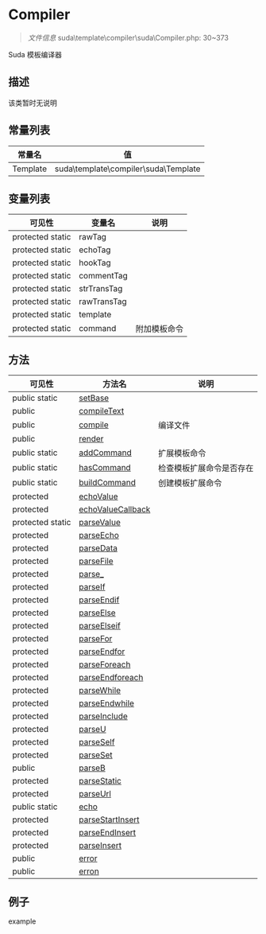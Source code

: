 #  Compiler 

> *文件信息* suda\template\compiler\suda\Compiler.php: 30~373

Suda 模板编译器

## 描述

该类暂时无说明


## 常量列表
| 常量名  |  值|
|--------|----|
|Template | suda\template\compiler\suda\Template | 





## 变量列表
| 可见性 |  变量名   | 说明 |
|--------|----|------|
| protected static  | rawTag | | 
| protected static  | echoTag | | 
| protected static  | hookTag | | 
| protected static  | commentTag | | 
| protected static  | strTransTag | | 
| protected static  | rawTransTag | | 
| protected static  | template | | 
| protected static  | command | 附加模板命令| 



## 方法


| 可见性 | 方法名 | 说明 |
|--------|-------|------|
| public static|[setBase](Compiler/setBase.md) |  |
| public |[compileText](Compiler/compileText.md) |  |
| public |[compile](Compiler/compile.md) | 编译文件 |
| public |[render](Compiler/render.md) |  |
| public static|[addCommand](Compiler/addCommand.md) | 扩展模板命令 |
| public static|[hasCommand](Compiler/hasCommand.md) | 检查模板扩展命令是否存在 |
| public static|[buildCommand](Compiler/buildCommand.md) | 创建模板扩展命令 |
| protected |[echoValue](Compiler/echoValue.md) |  |
| protected |[echoValueCallback](Compiler/echoValueCallback.md) |  |
| protected static|[parseValue](Compiler/parseValue.md) |  |
| protected |[parseEcho](Compiler/parseEcho.md) |  |
| protected |[parseData](Compiler/parseData.md) |  |
| protected |[parseFile](Compiler/parseFile.md) |  |
| protected |[parse_](Compiler/parse_.md) |  |
| protected |[parseIf](Compiler/parseIf.md) |  |
| protected |[parseEndif](Compiler/parseEndif.md) |  |
| protected |[parseElse](Compiler/parseElse.md) |  |
| protected |[parseElseif](Compiler/parseElseif.md) |  |
| protected |[parseFor](Compiler/parseFor.md) |  |
| protected |[parseEndfor](Compiler/parseEndfor.md) |  |
| protected |[parseForeach](Compiler/parseForeach.md) |  |
| protected |[parseEndforeach](Compiler/parseEndforeach.md) |  |
| protected |[parseWhile](Compiler/parseWhile.md) |  |
| protected |[parseEndwhile](Compiler/parseEndwhile.md) |  |
| protected |[parseInclude](Compiler/parseInclude.md) |  |
| protected |[parseU](Compiler/parseU.md) |  |
| protected |[parseSelf](Compiler/parseSelf.md) |  |
| protected |[parseSet](Compiler/parseSet.md) |  |
| public |[parseB](Compiler/parseB.md) |  |
| protected |[parseStatic](Compiler/parseStatic.md) |  |
| protected |[parseUrl](Compiler/parseUrl.md) |  |
| public static|[echo](Compiler/echo.md) |  |
| protected |[parseStartInsert](Compiler/parseStartInsert.md) |  |
| protected |[parseEndInsert](Compiler/parseEndInsert.md) |  |
| protected |[parseInsert](Compiler/parseInsert.md) |  |
| public |[error](Compiler/error.md) |  |
| public |[erron](Compiler/erron.md) |  |



## 例子

example